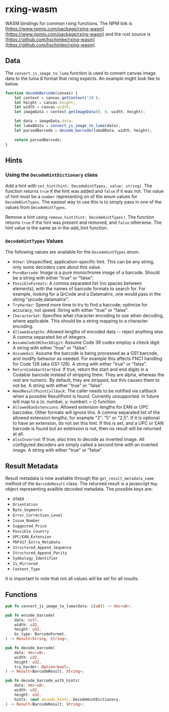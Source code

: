 # rxing-wasm
WASM bindings for common rxing functions. The NPM link is [https://www.npmjs.com/package/rxing-wasm](https://www.npmjs.com/package/rxing-wasm) and the rust source is [https://github.com/hschimke/rxing-wasm](https://github.com/hschimke/rxing-wasm).

## Data
The `convert_js_image_to_luma` function is used to convert canvas image data to the luma 8
format that rxing expects. An example might look like to below.

```javascript
function decodeBarcode(canvas) {
    let context = canvas.getContext('2d');
    let height = canvas.height;
    let width = canvas.width;
    let imageData = context.getImageData(0, 0, width, height);

    let data = imageData.data;
    let luma8Data = convert_js_image_to_luma(data);
    let parsedBarcode = decode_barcode(luma8Data, width, height);
    
    return parsedBarcode;
}
```

## Hints
### Using the `DecodeHintDictionary` class
Add a hint with `set_hint(hint: DecodeHintTypes, value: string)`. The function returns `true` if the hint was added and `false` if it was not. The value of hint must be a `number` representing on of the enum values for `DecodeHintTypes`. The easiest way to use this is to simply pass in one of the values from `DecodeHintTypes`.

Remove a hint using `remove_hint(hint: DecodeHintTypes)`. The function returns `true` if the hint was present and removed, and `false` otherwise. The hint value is the same as in the add_hint function.

### `DecodeHintTypes` Values
The following values are available for the `DecodeHintTypes` enum.
* `Other`: Unspecified, application-specific hint. This can be any string, only some decoders care about this value.
* `PureBarcode`: Image is a pure monochrome image of a barcode. Should be a string with either "true" or "false".
* `PossibleFormats`: A comma separated list (no spaces between elements), with the names of barcode formats to search for. For example, looking for a QrCode and a Datamatrix, one would pass in the string "qrcode,datamatrix".
* `TryHarder`: Spend more time to try to find a barcode; optimize for accuracy, not speed. String with either "true" or "false".
* `CharacterSet`: Specifies what character encoding to use when decoding, where applicable. This should be a string mapping to a character encoding.
* `AllowedLengths`: Allowed lengths of encoded data -- reject anything else. A comma separated list of integers.
* `AssumeCode39CheckDigit`: Assume Code 39 codes employ a check digit. A string with either "true" or "false".
* `AssumeGs1`: Assume the barcode is being processed as a GS1 barcode, and modify behavior as needed. For example this affects FNC1 handling for Code 128 (aka GS1-128). A string with either "true" or "false".
* `ReturnCodabarStartEnd`: If true, return the start and end digits in a Codabar barcode instead of stripping them. They are alpha, whereas the rest are numeric. By default, they are stripped, but this causes them to not be. A string with either "true" or "false".
* `NeedResultPointCallback`: The caller needs to be notified via callback when a possible ResultPoint is found. Currently unsupported. In future will map to a (x: number, y: number) = {} function.
* `AllowedEanExtensions`: Allowed extension lengths for EAN or UPC barcodes. Other formats will ignore this. A comma separated list of the allowed extension lengths, for example "2", "5" or "2,5". If it is optional to have an extension, do not set this hint. If this is set, and a UPC or EAN barcode is found but an extension is not, then no result will be returned at all.
* `AlsoInverted`: If true, also tries to decode as inverted image. All configured decoders are simply called a second time with an inverted image. A string with either "true" or "false".

## Result Metadata
Result metadata is now available through the `get_result_metadata_name` method of the `BarcodeResult` class. The returned result is a javascript `Map` object representing availble decoded metadata. The possible keys are:
* `OTHER`
* `Orientation`
* `Byte_Segments`
* `Error_Correction_Level`
* `Issue_Number`
* `Suggested_Price`
* `Possible_Country`
* `UPC/EAN_Extension`
* `PDF417_Extra_MetaData`
* `Structured_Append_Sequence`
* `Structured_Append_Parity`
* `Symbology_Identifier`
* `Is_Mirrored`
* `Content_Type`


It is important to note that not all values will be set for all results.

## Functions
```rust
pub fn convert_js_image_to_luma(data: &[u8]) -> Vec<u8>;
```

```rust
pub fn encode_barcode(
    data: &str,
    width: u32,
    height: u32,
    bc_type: BarcodeFormat,
) -> Result<String, String>;
```

```rust
pub fn decode_barcode(
    data: Vec<u8>,
    width: u32,
    height: u32,
    try_harder: Option<bool>,
) -> Result<BarcodeResult, String>;
```

```rust
pub fn decode_barcode_with_hints(
    data: Vec<u8>,
    width: u32,
    height: u32,
    hints: &mut decode_hints::DecodeHintDictionary,
) -> Result<BarcodeResult, String>;
```